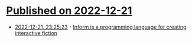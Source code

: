 # [Published on 2022-12-21](index.md)

* [2022-12-21, 23:25:23](https://news.ycombinator.com/item?id=34087740) - [Inform is a programming language for creating interactive fiction](https://ganelson.github.io/inform-website/)
